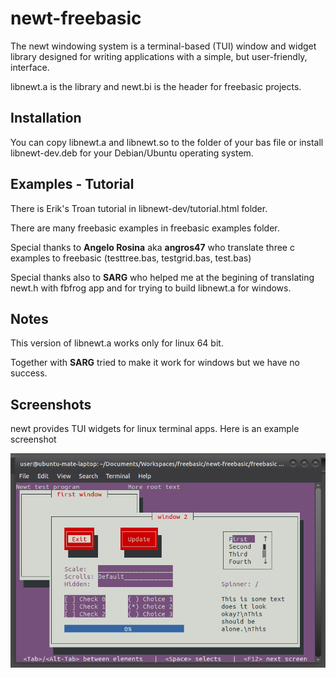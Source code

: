 # newt-freebasic

The newt windowing system is a terminal-based (TUI) window and widget library designed for writing applications with a simple, but user-friendly, interface.

libnewt.a is the library and newt.bi is the header for freebasic projects.

## Installation

You can copy libnewt.a and libnewt.so to the folder of your bas file or install libnewt-dev.deb for your Debian/Ubuntu operating system.

## Examples - Tutorial

There is Erik's Troan tutorial in libnewt-dev/tutorial.html folder.

There are many freebasic examples in freebasic examples folder.

Special thanks to **Angelo Rosina** aka **angros47** who translate three c examples to freebasic (testtree.bas, testgrid.bas, test.bas)

Special thanks also to **SARG** who helped me at the begining of translating newt.h with fbfrog app and for trying to build libnewt.a for windows.

## Notes

This version of libnewt.a works only for linux 64 bit.

Together with **SARG** tried to make it work for windows but we have no success.

## Screenshots

newt provides TUI widgets for linux terminal apps. Here is an example screenshot

<img title="" src="images/example1.png" alt="">
